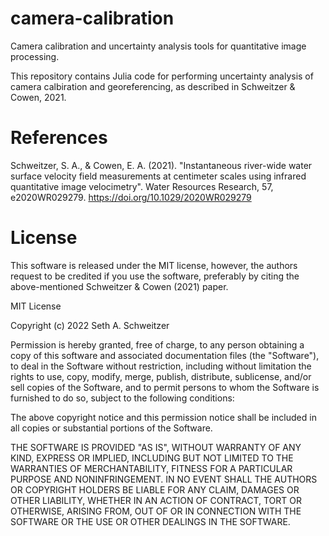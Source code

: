# camera-calibration
Camera calibration and uncertainty analysis tools for quantitative image processing.

This repository contains Julia code for performing uncertainty analysis of camera
calbiration and georeferencing, as described in Schweitzer & Cowen, 2021.


# References
Schweitzer, S. A., & Cowen, E. A. (2021). "Instantaneous river-wide water surface
velocity field measurements at centimeter scales using infrared quantitative
image velocimetry". Water Resources Research, 57,
e2020WR029279. https://doi.org/10.1029/2020WR029279

# License
This software is released under the MIT license, however, the authors request to
be credited if you use the software, preferably by citing the above-mentioned
Schweitzer & Cowen (2021) paper.

MIT License

Copyright (c) 2022 Seth A. Schweitzer

Permission is hereby granted, free of charge, to any person obtaining a copy
of this software and associated documentation files (the "Software"), to deal
in the Software without restriction, including without limitation the rights
to use, copy, modify, merge, publish, distribute, sublicense, and/or sell
copies of the Software, and to permit persons to whom the Software is
furnished to do so, subject to the following conditions:

The above copyright notice and this permission notice shall be included in all
copies or substantial portions of the Software.

THE SOFTWARE IS PROVIDED "AS IS", WITHOUT WARRANTY OF ANY KIND, EXPRESS OR
IMPLIED, INCLUDING BUT NOT LIMITED TO THE WARRANTIES OF MERCHANTABILITY,
FITNESS FOR A PARTICULAR PURPOSE AND NONINFRINGEMENT. IN NO EVENT SHALL THE
AUTHORS OR COPYRIGHT HOLDERS BE LIABLE FOR ANY CLAIM, DAMAGES OR OTHER
LIABILITY, WHETHER IN AN ACTION OF CONTRACT, TORT OR OTHERWISE, ARISING FROM,
OUT OF OR IN CONNECTION WITH THE SOFTWARE OR THE USE OR OTHER DEALINGS IN THE
SOFTWARE.


